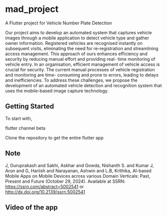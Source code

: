 # mad_project

A Flutter project for Vehicle Number Plate Detection


Our project aims to develop an automated system that captures vehicle images
through a mobile application to detect vehicle type and gather owner information.
Registered vehicles are recognised instantly on subsequent visits, eliminating the
need for re-registration and streamlining access management. This approach of
ours enhances efficiency and security by reducing manual effort and providing real-
time monitoring of vehicle entry.
In an organisation, efficient management of vehicle access is crucial for security.
The current manual processes of vehicle registration and monitoring are time-
consuming and prone to errors, leading to delays and inefficiencies. To address
these challenges, we propose the development of an automated vehicle detection
and recognition system that uses the mobile-based image capture technology.

## Getting Started
To start with, 

flutter channel beta

Clone the repository to get the entire flutter app

## Note

J, Guruprakash and Sakhi, Askhar and Gowda, Nishanth S. and Kumar J, Arun and G, Hariish and Narayanan, Ashwin and L.B, Krithika, AI-based Mobile Apps on Mobile Devices across various Domain Verticals: Past, Present and Future (October 29, 2024). Available at SSRN: https://ssrn.com/abstract=5002541 or http://dx.doi.org/10.2139/ssrn.5002541


## Video of the app 





